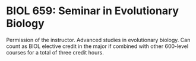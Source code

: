 # BIOL 659: Seminar in Evolutionary Biology

Permission of the instructor. Advanced studies in evolutionary biology. Can count as BIOL elective credit in the major if combined with other 600-level courses for a total of three credit hours.